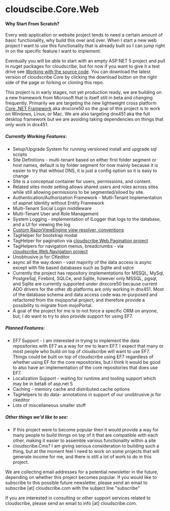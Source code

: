 # cloudscibe.Core.Web

#### Why Start From Scratch?

Every web application or website project tends to need a certain amount of basic functionality, why build this over and over. When I start a new web project I want to use this functionality that is already built so I can jump right in on the specific feature I want to implement. 

Eventually you will be able to start with an empty ASP.NET 5 project and pull in nuget packages for cloudscribe, but for now if you want to give it a test drive see 
[Working with the source code](https://github.com/joeaudette/cloudscribe/wiki/Working-with-the-source-Code). You can download the latest version of cloudscribe Core by clicking the download button on the right side of the page or forking or cloning this repo. 

This project is in early stages, not yet production ready, we are building on a new framework from  Microsoft that is itself still in beta and changing frequently. Primarily we are targeting the new lightweight cross platform [Core .NET Framework](https://github.com/dotnet/core) aka dnxcore50 so the goal of this project is to work on Windows, Linux, or Mac. We are also targeting dnx451 aka the full desktop framework but we are avoiding taking dependencies on things that only work in dnx451.

##### Currently Working Features:
* Setup/Upgrade System for running versioned install and upgrade sql scripts
* Site Definitions - multi-tenant based on either first folder segment or host names, default is by folder segment for now mainly because it is easier to try that without DNS, it is just a config option so it is easy to change
* Site is a conceptual container for users, permissions, and content. 
* Related sites mode setting allows shared users and roles across sites while still allowing permissions to be segmented/siloed by site.
* Authentication/Authorization Framework - Mutli-Tenant Implementation of aspnet Identity without Entity Framework
* Multi-Tenant Social Login middleware
* Multi-Tenant User and Role Management
* System Logging - implementation of ILogger that logs to the database, and a UI for viewing the log
* [Custom RazorViewEngine view resolver, conventions](https://github.com/joeaudette/cloudscribe/wiki/Customizing-Views-and-Display-Templates)
* TagHelper for bootstrap modal
* TagHelper for pagination via [cloudscribe.Web.Pagination project](https://github.com/joeaudette/cloudscribe.Web.Pagination)
* TagHelpers for navigation menus, breadcrumbs - via [cloudscribe.Web.Navigation project](https://github.com/joeaudette/cloudscribe.Web.Navigation)
* Unobtrusive js for CKeditor
* async all the way down - vast majority of the data access is async except with file based databases such as Sqlite and sqlce
* Currently the project has repository implementations for MSSQL, MySql, PostgreSql, Firebird, SQLCe, and Sqlite, however only MSSQL, pgsql, and Sqlite are currently supported under dnxcore50 because current ADO drivers for the other db platforms are only working in dnx451. Most of the database schema and data access code was re-purposed and refactored from the mojoportal project, and therefore provide a possibility to migrate from mojoPortal.
* A goal of the project for me is to not force a specific ORM on anyone, but, I do want to try to also provide support for using EF7.

##### Planned Features:
* EF7 Support - I am interested in trying to implement the data repositories with EF7 as a way for me to learn EF7. I expect that many or most people who build on top of cloudscribe will want to use EF7. Things could be built on top of cloudscribe using EF7 regardless of whether using EF for the core repositories, but I think it would be good to also have an implementation of the core repositories that does use EF7.
* Localization Support - waiting for runtime and tooling support which may be in beta8 of asp.net 5
* Caching - memory  cache and distributed cache options
* TagHelpers to do data- annotations in support of our unobtrusive js for ckeditor
* Lots of miscellaneous smaller stuff

##### Other things we'd like to see:
* If this project were to become popular then it would provide a way for many people to build things on top of it that are compatible with each other, making it easier to assemble various functionality within a site
* cloudscribe.Cms? I am giving serious consideration to building such a thing, but at the moment feel I need to work on some projects that will generate income for me, and there is still a lot of work to do in this project.

We are collecting email addresses for a potential newsletter in the future, depending on whether this project becomes popular. If you would like to subscribe to this possible future newsletter, please send an email to subscribe [at] cloudscribe.com with the subject line "subscribe"

If you are interested in consulting or other support services related to cloudscribe, please send an email to info [at] cloudscribe.com.
